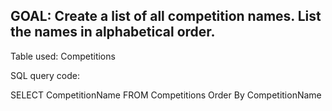 
## GOAL: Create a list of all competition names. List the names in alphabetical order.

Table used: Competitions


SQL query code:

SELECT CompetitionName
FROM Competitions
Order By CompetitionName

